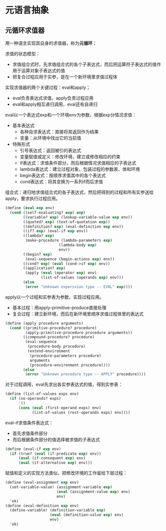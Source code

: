 # 元语言抽象

## 元循环求值器

用一种语言实现其自身的求值器，称为**元循环**；

求值的状态模型：

* 求值组合式时，先求值组合式的各个子表达式，而后把运算符子表达式的值作用于运算对象子表达式的值
* 把复合过程应用于实参，是在一个新环境里求值过程体

实现求值器的两个关键过程：eval和apply；

* eval负责表达式求值，apply负责过程应用
* eval和apply相互递归调用，eval还有自递归

eval以一个表达式exp和一个环境env为参数，根据exp分情况求值：

* 基本表达式
  * 各种自求表达式：直接将其返回作为结果
  * 变量：从环境中找出它的当前值
* 特殊形式
  * 引号表达式：返回被引的表达式
  * 变量赋值或定义：修改环境，建立或修改相应的约束
  * if表达式：求值条件部分，而后根据情况求值相应的子表达式
  * lambda表达式：建立过程对象，包装过程的参数表、体和环境
  * begin表达式：按顺序求值其中的各个表达式
  * cond表达式：将其变换为一系列if而后求值

组合式：递归地求值组合式的各子表达式，然后把得到的过程和所有实参送给apply，要求执行过程应用。

```scheme
(define (eval exp env)
  (cond ((self-evaluating? exp) exp)
        ((variable? exp) (lookup-variable-value exp env))
        ((quoted? exp) (text-of-quotation exp))
        ((definition? exp) (eval-definition exp env))
        ((if? exp) (eval-if exp env))
        ((lambda? exp)
         (make-procedure (lambda-parameters exp)
                        (lambda-body exp)
                        env))
        ((begin? exp)
         (eval-sequence (begin-actions exp) env))
        ((cond? exp) (eval (cond->if exp) env))
        ((application? exp)
         (apply (eval (operator exp) env)
                (list-of-values (operands exp) env)))
        (else
         (error "Unknown experssion type -- EVAL" exp))))
```

apply以一个过程和实参表为参数，实现过程应用。

* 基本过程：用apply-primitive-produce直接处理
* 复合过程：建立新环境，而后在新环境里顺序求值过程体里的表达式

```scheme
(define (apply procedure arguments)
  (cond ((primitive-procedure? procedure)
         (apply-primitive-procedure procedure arguments))
        ((compound-procedure? procedure)
         (eval-sequence
          (procedure-body procedure)
          (extend-environment
           (procedure-parameters procedure)
           arguments
           (procedure-environment procedure))))
        (else
         (error "Unknown procedure type -- APPLY" procedure))))
```

对于过程调用，eval先求出各实参表达式的值，得到实参表：

```scheme
(define (list-of-values exps env)
  (if (no-operands? exps)
      '()
      (cons (eval (first-operand exps) env)
            (list-of-values (rest-operands exps) env))))
```

eval-if求值条件表达式：

* 首先求值条件部分
* 而后根据条件部分的值选择被求值的子表达式

```scheme
(define (eval-if exp env)
  (if (true? (eval (if-predicate exp) env))
      (eval (if-consequent exp) env)
      (eval (if-alternative exp) env)))
```

赋值和定义的实现方法类似，把修改环境的工作留给下层过程：

```scheme
(define (eval-assignment exp env)
  (set-variable-value! (assignment-variable exp)
                       (eval (assignment-value exp) env)
                       env)
  'ok)
(define (eval-definition exp env)
  (define-variable! (definition-variable exp)
                    (eval (definition-value exp) env)
                    env)
  'ok)
```

